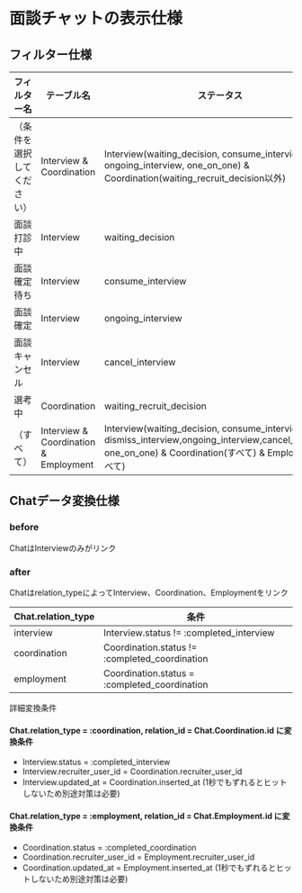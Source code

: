 # 面談チャットの表示仕様


## フィルター仕様

|フィルター名|テーブル名|ステータス|
|--------------|--------|--------- |
|（条件を選択してください）|Interview & Coordination|Interview(waiting_decision, consume_interview, ongoing_interview, one_on_one) & Coordination(waiting_recruit_decision以外)|
|面談打診中|Interview|waiting_decision|
|面談確定待ち|Interview|consume_interview|
|面談確定|Interview|ongoing_interview|
|面談キャンセル|Interview|cancel_interview|
|選考中|Coordination|waiting_recruit_decision|
| （すべて）|Interview & Coordination & Employment|Interview(waiting_decision, consume_interview, dismiss_interview,ongoing_interview,cancel_interview, one_on_one) & Coordination(すべて) & Employment(すべて)|


## Chatデータ変換仕様

### before

ChatはInterviewのみがリンク

### after

Chatはrelation_typeによってInterview、Coordination、Employmentをリンク

|Chat.relation_type|条件|
|--------------|--------|
|interview|Interview.status != :completed_interview|
|coordination|Coordination.status != :completed_coordination|
|employment|Coordination.status = :completed_coordination|

詳細変換条件

#### Chat.relation_type = :coordination, relation_id = Chat.Coordination.id に変換条件

* Interview.status = :completed_interview
* Interview.recruiter_user_id = Coordination.recruiter_user_id
* Interview.updated_at = Coordination.inserted_at (1秒でもずれるとヒットしないため別途対策は必要)

#### Chat.relation_type = :employment, relation_id = Chat.Employment.id に変換条件

* Coordination.status = :completed_coordination
* Coordination.recruiter_user_id = Employment.recruiter_user_id
* Coordination.updated_at = Employment.inserted_at (1秒でもずれるとヒットしないため別途対策は必要)

